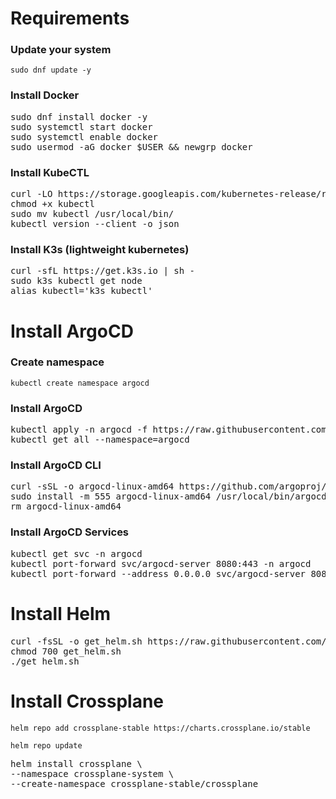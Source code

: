 # Requirements

### Update your system

`sudo dnf update -y`

### Install Docker

<pre>sudo dnf install docker -y
sudo systemctl start docker
sudo systemctl enable docker
sudo usermod -aG docker $USER && newgrp docker </pre>

### Install KubeCTL

<pre>curl -LO https://storage.googleapis.com/kubernetes-release/release/`curl -s https://storage.googleapis.com/kubernetes-release/release/stable.txt`/bin/linux/amd64/kubectl
chmod +x kubectl
sudo mv kubectl /usr/local/bin/
kubectl version --client -o json</pre>

### Install K3s (lightweight kubernetes)

<pre>curl -sfL https://get.k3s.io | sh - 
sudo k3s kubectl get node 
alias kubectl='k3s kubectl'
</pre>

# Install ArgoCD 

### Create namespace

`kubectl create namespace argocd`

### Install ArgoCD

<pre>kubectl apply -n argocd -f https://raw.githubusercontent.com/argoproj/argo-cd/stable/manifests/install.yaml
kubectl get all --namespace=argocd</pre>

### Install ArgoCD CLI

<pre>curl -sSL -o argocd-linux-amd64 https://github.com/argoproj/argo-cd/releases/latest/download/argocd-linux-amd64
sudo install -m 555 argocd-linux-amd64 /usr/local/bin/argocd
rm argocd-linux-amd64</pre>

### Install ArgoCD Services

<pre>kubectl get svc -n argocd
kubectl port-forward svc/argocd-server 8080:443 -n argocd
kubectl port-forward --address 0.0.0.0 svc/argocd-server 8080:443 -n argocd</pre>

# Install Helm

<pre>curl -fsSL -o get_helm.sh https://raw.githubusercontent.com/helm/helm/main/scripts/get-helm-3
chmod 700 get_helm.sh
./get_helm.sh</pre>


# Install Crossplane

`helm repo add crossplane-stable https://charts.crossplane.io/stable`

`helm repo update`

<pre>helm install crossplane \
--namespace crossplane-system \
--create-namespace crossplane-stable/crossplane</pre>




